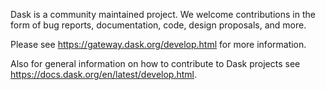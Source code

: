 Dask is a community maintained project. We welcome contributions in the form of bug reports, documentation, code, design proposals, and more. 

Please see https://gateway.dask.org/develop.html for more information.

Also for general information on how to contribute to Dask projects see https://docs.dask.org/en/latest/develop.html.
